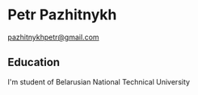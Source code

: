 
# Petr Pazhitnykh
pazhitnykhpetr@gmail.com

## Education

I'm student of Belarusian National Technical University
